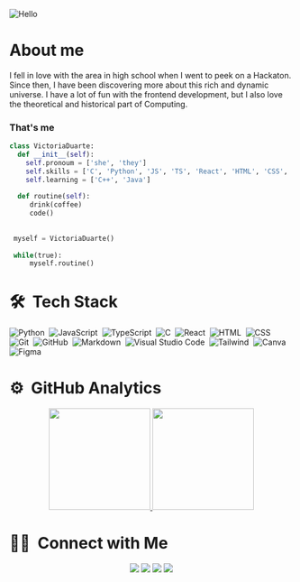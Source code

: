 ![Hello](https://user-images.githubusercontent.com/44807606/125307809-c0ddc380-e306-11eb-9155-f5dc796d3163.gif)

# About me
I fell in love with the area in high school when I went to peek on a Hackaton. Since then, I have been discovering more about this rich and dynamic universe. 
I have a lot of fun with the frontend development, but I also love the theoretical and historical part of Computing.

### That's me
```Python
class VictoriaDuarte:
  def __init__(self):
    self.pronoum = ['she', 'they']
    self.skills = ['C', 'Python', 'JS', 'TS', 'React', 'HTML', 'CSS', 'Figma', 'Photoshop']
    self.learning = ['C++', 'Java']
 
  def routine(self):
     drink(coffee)
     code()
    
    
 myself = VictoriaDuarte()
 
 while(true):
     myself.routine()
```

# 🛠 &nbsp;Tech Stack

![Python](https://img.shields.io/badge/-Python-05122A?style=flat&logo=python)&nbsp;
![JavaScript](https://img.shields.io/badge/-JavaScript-05122A?style=flat&logo=javascript)&nbsp;
![TypeScript](https://img.shields.io/badge/-TypeScript-05122A?style=flat&logo=typescript)&nbsp;
![C](https://img.shields.io/badge/-C-05122A?style=flat&logo=C&logoColor=A8B9CC)&nbsp;
![React](https://img.shields.io/badge/-React-05122A?style=flat&logo=react)&nbsp;
![HTML](https://img.shields.io/badge/-HTML-05122A?style=flat&logo=HTML5)&nbsp;
![CSS](https://img.shields.io/badge/-CSS-05122A?style=flat&logo=CSS3&logoColor=1572B6)&nbsp;
![Git](https://img.shields.io/badge/-Git-05122A?style=flat&logo=git)&nbsp;
![GitHub](https://img.shields.io/badge/-GitHub-05122A?style=flat&logo=github)&nbsp;
![Markdown](https://img.shields.io/badge/-Markdown-05122A?style=flat&logo=markdown)&nbsp;
![Visual Studio Code](https://img.shields.io/badge/-Visual%20Studio%20Code-05122A?style=flat&logo=visual-studio-code&logoColor=007ACC)&nbsp;
![Tailwind](https://img.shields.io/badge/Tailwind_CSS-38B2AC?style=for-the-badge&logo=tailwind-css&logoColor=white)&nbsp;
![Canva](https://img.shields.io/badge/Canva-%2300C4CC.svg?&style=for-the-badge&logo=Canva&logoColor=white)&nbsp;
![Figma](https://img.shields.io/badge/Figma-F24E1E?style=for-the-badge&logo=figma&logoColor=white)&nbsp;

# ⚙️ &nbsp;GitHub Analytics

<p align="center">
<a href="https://github.com/AVS1508">
  <img height="180em" src="https://github-readme-stats-eight-theta.vercel.app/api?username=vickyad&show_icons=true&theme=algolia&include_all_commits=true&count_private=true"/>
  <img height="180em" src="https://github-readme-stats-eight-theta.vercel.app/api/top-langs/?username=vickyad&layout=compact&langs_count=8&theme=algolia"/>
</a>
</p>

# 🤝🏻 &nbsp;Connect with Me

<p align="center">
<a href="https://www.inf.ufrgs.br/~vaduarte/"><img src="https://img.shields.io/badge/-inf.ufrgs.br/~vaduarte/-3423A6?style=flat&logo=Google-Chrome&logoColor=white"/></a>
<a href="https://www.linkedin.com/in/victoria-duarte-193322176/"><img src="https://img.shields.io/badge/-Victoria%20Duarte%20-0077B5?style=flat&logo=Linkedin&logoColor=white"/></a>
<a href="mailto:victoria.ad40@gmail.com"><img src="https://img.shields.io/badge/-victoria.ad40@gmail.com-D14836?style=flat&logo=Gmail&logoColor=white"/></a>
<a href="https://instagram.com/vicky_ad_99"><img src="https://img.shields.io/badge/-@vicky_ad_99_-E4405F?style=flat&logo=Instagram&logoColor=white"/></a>
</p>
